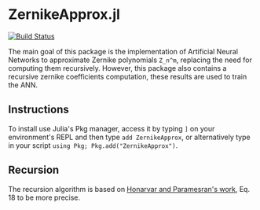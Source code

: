 # ZernikeApprox.jl

[![Build Status](https://github.com/lepton01/ZernikeApprox.jl/actions/workflows/CI.yml/badge.svg?branch=main)](https://github.com/lepton01/ZernikeApprox.jl/actions/workflows/CI.yml?query=branch%3Amain)

The main goal of this package is the implementation of Artificial Neural Networks to approximate Zernike polynomials `Z_n^m`, replacing the need for computing them recursively. However, this package also contains a recursive zernike coefficients computation, these results are used to train the ANN.

## Instructions

To install use Julia's Pkg manager, access it by typing `]` on your environment's REPL and then type `add ZernikeApprox`, or alternatively type in your script `using Pkg; Pkg.add("ZernikeApprox")`.

## Recursion

The recursion algorithm is based on [Honarvar and Paramesran's work](https://doi.org/10.1364/OL.38.002487), Eq. 18 to be more precise.

